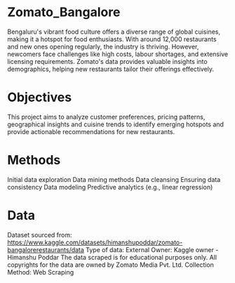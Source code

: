# Zomato_Bangalore
Bengaluru's vibrant food culture offers a diverse range of global cuisines, making it a hotspot for food enthusiasts. With around 12,000 restaurants and new ones opening regularly, the industry is thriving. However, newcomers face challenges like high costs, labour shortages, and extensive licensing requirements. Zomato's data provides valuable insights into demographics, helping new restaurants tailor their offerings effectively.
# Objectives
This project aims to analyze customer preferences, pricing patterns, geographical insights and cuisine trends to identify emerging hotspots and provide actionable recommendations for new restaurants.
# Methods
Initial data exploration
Data mining methods
Data cleansing
Ensuring data consistency
Data modeling
Predictive analytics (e.g., linear regression)
# Data
Dataset sourced from: https://www.kaggle.com/datasets/himanshupoddar/zomato-bangalorerestaurants/data 
Type of data: External 
Owner: Kaggle owner - Himanshu Poddar The data scraped is for educational purposes only. All copyrights for the data are owned by Zomato Media Pvt. Ltd. 
Collection Method: Web Scraping 



